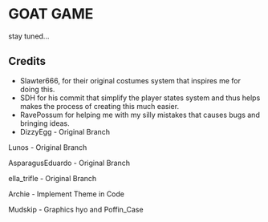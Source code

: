 # GOAT GAME

stay tuned...

## Credits

- Slawter666, for their original costumes system that inspires me for doing this. 
- SDH for his commit that simplify the player states system and thus helps makes the process of creating this much easier.
- RavePossum for helping me with my silly mistakes that causes bugs and bringing ideas.
- DizzyEgg - Original Branch

Lunos - Original Branch

AsparagusEduardo - Original Branch

ella_trifle - Original Branch

Archie - Implement Theme in Code

Mudskip - Graphics  hyo and Poffin_Case

